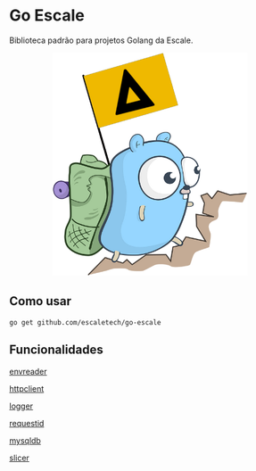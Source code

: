 # Go Escale
Biblioteca padrão para projetos Golang da Escale.

<p align="center">
  <img src="./docs/go-escale.png" width="350">
</p>

## Como usar
```
go get github.com/escaletech/go-escale
```

## Funcionalidades
[envreader](./docs/envreader.md)

[httpclient](./docs/httpclient.md)

[logger](./docs/logger.md)

[requestid](./docs/requestid.md)

[mysqldb](./docs/mysqldb.md)

[slicer](./docs/slicer.md)
